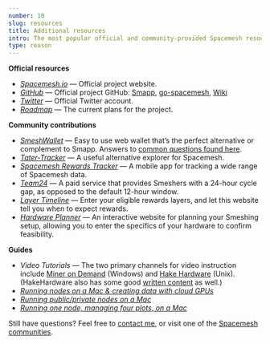 ```yaml
---
number: 10
slug: resources
title: Additional resources
intro: The most popular official and community-provided Spacemesh resources
type: reason
---
```


**Official resources**

- *[Spacemesh.io](https://spacemesh.io)* — Official project website.
- *[GitHub](https://github.com/spacemeshos/)* — Official project GitHub: [Smapp](https://github.com/spacemeshos/smapp/releases), [go-spacemesh](https://github.com/spacemeshos/go-spacemesh/releases), [Wiki](https://github.com/spacemeshos/wiki/wiki)
- *[Twitter](https://twitter.com/teamspacemesh)* — Official Twitter account.
- *[Roadmap](https://github.com/spacemeshos/wiki/wiki/Roadmap)* — The current plans for the project.

**Community contributions**

- *[SmeshWallet](https://smeshwallet.com)* — Easy to use web wallet that’s the perfect alternative or complement to Smapp. Answers to [common questions found here](https://db.smeshwallet.com).
- *[Tater-Tracker](https://tater-tracker.com/)* — A useful alternative explorer for Spacemesh.
- *[Spacemesh Rewards Tracker](https://x.com/SpacemeshRT/status/1737225257034109049?s=20)* — A mobile app for tracking a wide range of Spacemesh data.
- *[Team24](https://team24.co)* — A paid service that provides Smeshers with a 24-hour cycle gap, as opposed to the default 12-hour window.
- *[Layer Timeline](http://fcmx.net/sm-eligibilities/)* — Enter your eligible rewards layers, and let this website tell you when to expect rewards.
- *[Hardware Planner](https://plan.smesh.online/)* — An interactive website for planning your Smeshing setup, allowing you to enter the specifics of your hardware to confirm feasibility.

**Guides**

- *Video Tutorials* — The two primary channels for video instruction include [Miner on Demand](https://www.youtube.com/@minerondemand) (Windows) and [Hake Hardware](https://www.youtube.com/@hakehardware) (Unix). (HakeHardware also has some good [written content](https://hakedev.substack.com/) as well.)
- *[Running nodes on a Mac & creating data with cloud GPUs](https://dafacto.com/2023/how-to-run-multiple-spacemesh-nodes-on-macos)*
- *[Running public/private nodes on a Mac](https://snapz.pro/s/spacemesh-public-private-two-machine-config.txt)*
- *[Running one node, managing four plots, on a Mac](https://snapz.pro/s/upgrading-to-spacemesh-1.4-on-macos.html)*

Still have questions? Feel free to [contact me](/about), or visit one of the [Spacemesh communities](/communities).